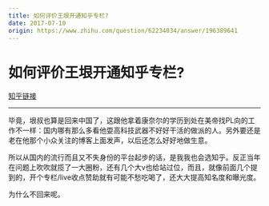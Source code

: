 ```yaml
---
title: 如何评价王垠开通知乎专栏?
date: 2017-07-10
origin: https://www.zhihu.com/question/62234034/answer/196389641
---
```

# 如何评价王垠开通知乎专栏?

[知乎链接](https://www.zhihu.com/question/62234034/answer/196389641)

---------

<span class="RichText ztext CopyrightRichText-richText" itemprop="text"><p>毕竟，垠叔也算是回来中国了，这跟他拿着康奈尔的学历到处在美帝找PL向的工作不一样：国内哪有那么多看他耍高科技武器不好好干活的做派的人。另外要还是老在他那个小众关注的博客上面发声，以后还怎么好好地做生意。</p><p>所以从国内的流行而且又不失身份的平台起步的话，是我我也会选知乎。反正当年在问题上吹吹就揽了一大圈粉，还有几个大v也给站过位，而且，就像前面几个提到的，开个专栏/live收点赞助就有可能不愁吃喝了，还大大提高知名度和曝光度。</p><p>为什么不回来呢。</p></span>
